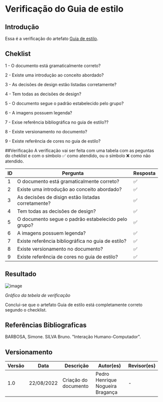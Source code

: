 # Verificação do Guia de estilo
## Introdução
  Essa é a verificação do artefato [Guia de estilo](https://github.com/Interacao-Humano-Computador/2022.1-CIEE/blob/main/docs/analise_requisitos/guia_estilo.md).
  
## Cheklist 
   1 - O documento está gramaticalmente correto?
   
   2 - Existe uma introdução ao conceito abordado?
   
   3 - As decisões de design estão listadas corretamente?
   
   4 - Tem todas as decisões de design?
   
   5 - O documento segue o padrão estabelecido pelo grupo?

   6 - A imagens possuem legenda?
   
   7 - Exise referência bibliográfica no guia de estilo??

   8 - Existe versionamento no documento?
   
   9 - Existe referência de cores no guia de estilo?
   
##Verificação
A verificação vai ser feita com uma tabela com as peguntas do cheklist e com o símbolo ✅ como atendido, ou o símbolo ❌ como não atendido.

| ID      |  Pergunta         | Resposta  |
|---------|-------------------|-----------|
| 1       | O documento está gramaticalmente correto? | ✅ |
| 2       | Existe uma introdução ao conceito abordado? | ✅ |
| 3       | As decisões de disign estão listadas corretamente? | ✅ |
| 4       | Tem todas as decisões de design? | ✅ |
| 5       | O documento segue o padrão estabelecido pelo grupo? | ✅ |
| 6       | A imagens possuem legenda? | ✅ |
| 7       | Existe referência bibliográfica no guia de estilo? | ✅ |
| 8       | Existe versionamento no documento? | ✅ |
| 9       | Existe referência de cores no guia de estilo? | ✅ |
## Resultado
  ![image](https://user-images.githubusercontent.com/57445188/185989787-bbd4ce55-cf07-41d9-afc8-1444947e391f.png)
  
  *Gráfico da tebela de verificação*
  
  Conclui-se que o artefato Guia de estilo está completamente correto segundo o checklist.

## Referências Bibliograficas
BARBOSA, Simone. SILVA Bruno. "Interação Humano-Computador".

## Versionamento

| Versão       | Data | Descrição                                  | Autor(es)      | Revisor(es)  |
| ---------- | ------ | ------------------------------------------ | -------------- | ------------ |
| 1.0 | 22/08/2022    | Criação do documento                       | Pedro Henrique Nogueira Bragança  | - |
